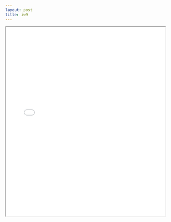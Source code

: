 ```yaml
---
layout: post
title: iw9
---
```


<div class="pdf-container">
<iframe src="/ea/assets/pdfs/misc/iw9.pdf" height="600" width="100%" allowFullScreen="true"></iframe>
</div>


